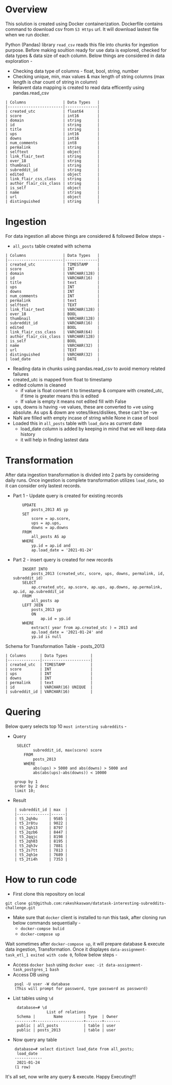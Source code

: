 # Overview
This solution is created using Docker containerization. Dockerfile contains command to download csv from `S3 Https` url. It will download lastest file when we run docker.
 
Python (Pandas) library `read_csv` reads this file into chunks for ingestion purpose. Before making soultion ready for use data is explored, checked for data types & data size of each column. Below things are considered in data exploration - 

* Checking data type of columns - float, bool, string, number
* Checking unique, min, max values & max length of string columns (max length is char count of string in column)
* Relavent data mapping is created to read data efficently using pandas.read_csv
```
| Columns                | Data Types   |
|------------------------|--------------|
| created_utc            | float64      |
| score                  | int16        |
| domain                 | string       |
| id                     | string       |
| title                  | string       |
| ups                    | int16        |
| downs                  | int16        |
| num_comments           | int8         |
| permalink              | string       |
| selftext               | object       |
| link_flair_text        | string       |
| over_18                | string       |
| thumbnail              | string       |
| subreddit_id           | string       |
| edited                 | object       |
| link_flair_css_class   | string       |
| author_flair_css_class | string       |
| is_self                | object       |
| name                   | string       |
| url                    | object       |
| distinguished          | string       |
```


# Ingestion
For data ingestion all above things are considered & followed Below steps - 
* `all_posts` table created with schema
```
| Columns                | Data Types   |
|------------------------|--------------|
| created_utc            | TIMESTAMP    |
| score                  | INT          |
| domain                 | VARCHAR(128) |
| id                     | VARCHAR(16)  |
| title                  | text         |
| ups                    | INT          |
| downs                  | INT          |
| num_comments           | INT          |
| permalink              | text         |
| selftext               | TEXT         |
| link_flair_text        | VARCHAR(128) |
| over_18                | BOOL         |
| thumbnail              | VARCHAR(128) |
| subreddit_id           | VARCHAR(16)  |
| edited                 | BOOL         |
| link_flair_css_class   | VARCHAR(64)  |
| author_flair_css_class | VARCHAR(128) |
| is_self                | BOOL         |
| name                   | VARCHAR(32)  |
| url                    | TEXT         |
| distinguished          | VARCHAR(32)  |
| load_date              | DATE         |
```

* Reading data in chunks using pandas.read_csv to avoid memory related failures
* created_utc is mapped from float to timestamp
* edited column is cleaned 
    * if value is float convert it to timestamp & compare with created_utc, if time is greater means this is edited
    * If value is empty it means not edited fill with False
* ups, downs is having -ve values, these are converted to +ve using absolute. As ups & dowm are votes/likes/dislikes, these can't be -ve
* NaN are filled with empty incase of string while None in case of bool
* Loaded this in `all_posts` table with `load_date` as current date
    * load_date column is added by keeping in mind that we will keep data history
    * it will help in finding lastest data


# Transformation
After data ingestion transformation is divided into 2 parts by considering daily runs. Once ingestion is complete transformation utilizes `load_date`, so it can consider only lastest records.

* Part 1 - Update query is created for existing records
    ```
        UPDATE 
            posts_2013 AS yp
        SET 
            score = ap.score, 
            ups = ap.ups, 
            downs = ap.downs
        FROM 
            all_posts AS ap
        WHERE 
            yp.id = ap.id and 
            ap.load_date = '2021-01-24'    
    ```
* Part 2 - insert query is created for new records
    ```
        INSERT INTO
            posts_2013 (created_utc, score, ups, downs, permalink, id, subreddit_id)
        SELECT
            ap.created_utc, ap.score, ap.ups, ap.downs, ap.permalink, ap.id, ap.subreddit_id
        FROM
            all_posts ap
        LEFT JOIN
            posts_2013 yp
            ON
                ap.id = yp.id
        WHERE
            extract( year from ap.created_utc ) = 2013 and
            ap.load_date = '2021-01-24' and
            yp.id is null
    ```

Schema for Transformation Table - posts_2013
```
| Columns      | Data Types          |
|--------------|---------------------|
| created_utc  | TIMESTAMP           |
| score        | INT                 |
| ups          | INT                 |
| downs        | INT                 |
| permalink    | text                |
| id           | VARCHAR(16) UNIQUE  |
| subreddit_id | VARCHAR(16)         |
```            
# Quering
Below query selects top 10 `most intersting subreddits` - 
* Query
```
     SELECT 
            subreddit_id, max(score) score
        FROM 
            posts_2013 
        WHERE 
            abs(ups) > 5000 and abs(downs) > 5000 and 
            abs(abs(ups)-abs(downs)) < 10000
            
    group by 1
    order by 2 desc
    limit 10;
``` 
* Result
```
    | subreddit_id | max  |
    |--------------|------|
    | t5_2qh0u     | 9585 |
    | t5_2r8tu     | 9022 |
    | t5_2qh13     | 8797 |
    | t5_2qzb6     | 8447 |
    | t5_2qqjc     | 8198 |
    | t5_2qh03     | 8195 |
    | t5_2qh3v     | 7881 |
    | t5_2s7tt     | 7813 |
    | t5_2qh1e     | 7689 |
    | t5_2ti4h     | 7353 |
```

# How to run code
* First clone this repository on local
```
git clone git@github.com:rakeshkaswan/datatask-interesting-subreddits-challenge.git
```
* Make sure that `docker` client is installed to run this task, after cloning run below commands sequentially - 
    * `docker-compse bulid`
    * `docker-compose up`
    
Wait sometimes after `docker-compose up`, it will prepare database & execute data ingestion, Transformation. Once it displayes `data-assignment-task_etl_1 exited with code 0`, follow below steps - 
* Access `docker bash` using
 ``` docker exec -it data-assignment-task_postgres_1 bash ```
* Access DB using
```
    psql -U user -W database 
    (This will prompt for password, type password as password)
```
* List tables using `\d`
```
     database=# \d
                  List of relations
     Schema |        Name         | Type  | Owner 
    --------+---------------------+-------+-------
     public | all_posts           | table | user
     public | posts_2013          | table | user
```
* Now query any table
```
    database=# select distinct load_date from all_posts;
     load_date  
    ------------
     2021-01-24
    (1 row)
```

It's all set, now write any query & execute. Happy Executing!!! 